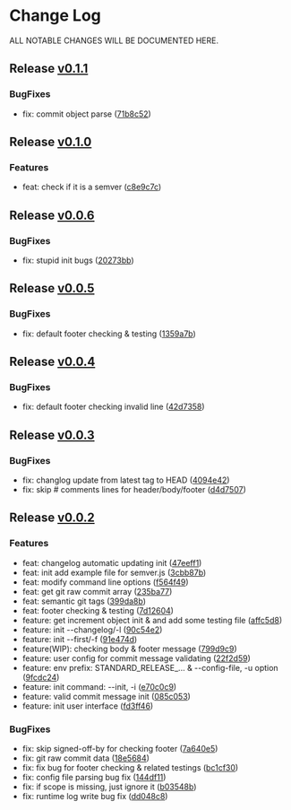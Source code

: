 # Change Log
ALL NOTABLE CHANGES WILL BE DOCUMENTED HERE.

## Release [v0.1.1](https://github.com/gkide/standard-release/releases/tag/v0.1.1)

### BugFixes
- fix: commit object parse ([71b8c52](https://github.com/gkide/standard-release/commit/71b8c52))

## Release [v0.1.0](https://github.com/gkide/standard-release/releases/tag/v0.1.0)

### Features
- feat: check if it is a semver ([c8e9c7c](https://github.com/gkide/standard-release/commit/c8e9c7c))

## Release [v0.0.6](https://github.com/gkide/standard-release/releases/tag/v0.0.6)

### BugFixes
- fix: stupid init bugs ([20273bb](https://github.com/gkide/standard-release/commit/20273bb))

## Release [v0.0.5](https://github.com/gkide/standard-release/releases/tag/v0.0.5)

### BugFixes
- fix: default footer checking & testing ([1359a7b](https://github.com/gkide/standard-release/commit/1359a7b))

## Release [v0.0.4](https://github.com/gkide/standard-release/releases/tag/v0.0.4)

### BugFixes
- fix: default footer checking invalid line ([42d7358](https://github.com/gkide/standard-release/commit/42d7358))

## Release [v0.0.3](https://github.com/gkide/standard-release/releases/tag/v0.0.3)

### BugFixes
- fix: changlog update from latest tag to HEAD ([4094e42](https://github.com/gkide/standard-release/commit/4094e42))
- fix: skip # comments lines for header/body/footer ([d4d7507](https://github.com/gkide/standard-release/commit/d4d7507))

## Release [v0.0.2](https://github.com/gkide/standard-release/releases/tag/v0.0.2)

### Features
- feat: changelog automatic updating init ([47eeff1](https://github.com/gkide/standard-release/commit/47eeff1))
- feat: init add example file for semver.js ([3cbb87b](https://github.com/gkide/standard-release/commit/3cbb87b))
- feat: modify command line options ([f564f49](https://github.com/gkide/standard-release/commit/f564f49))
- feat: get git raw commit array ([235ba77](https://github.com/gkide/standard-release/commit/235ba77))
- feat: semantic git tags ([399da8b](https://github.com/gkide/standard-release/commit/399da8b))
- feat: footer checking & testing ([7d12604](https://github.com/gkide/standard-release/commit/7d12604))
- feature: get increment object init & and add some testing file ([affc5d8](https://github.com/gkide/standard-release/commit/affc5d8))
- feature: init --changelog/-l ([90c54e2](https://github.com/gkide/standard-release/commit/90c54e2))
- feature: init --first/-f ([91e474d](https://github.com/gkide/standard-release/commit/91e474d))
- feature(WIP): checking body & footer message ([799d9c9](https://github.com/gkide/standard-release/commit/799d9c9))
- feature: user config for commit message validating ([22f2d59](https://github.com/gkide/standard-release/commit/22f2d59))
- feature: env prefix: STANDARD_RELEASE_... & --config-file, -u option ([9fcdc24](https://github.com/gkide/standard-release/commit/9fcdc24))
- feature: init command: --init, -i ([e70c0c9](https://github.com/gkide/standard-release/commit/e70c0c9))
- feature: valid commit message init ([085c053](https://github.com/gkide/standard-release/commit/085c053))
- feature: init user interface ([fd3ff46](https://github.com/gkide/standard-release/commit/fd3ff46))

### BugFixes
- fix: skip signed-off-by for checking footer ([7a640e5](https://github.com/gkide/standard-release/commit/7a640e5))
- fix: git raw commit data ([18e5684](https://github.com/gkide/standard-release/commit/18e5684))
- fix: fix bug for footer checking & related testings ([bc1cf30](https://github.com/gkide/standard-release/commit/bc1cf30))
- fix: config file parsing bug fix ([144df11](https://github.com/gkide/standard-release/commit/144df11))
- fix: if scope is missing, just ignore it ([b03548b](https://github.com/gkide/standard-release/commit/b03548b))
- fix: runtime log write bug fix ([dd048c8](https://github.com/gkide/standard-release/commit/dd048c8))
